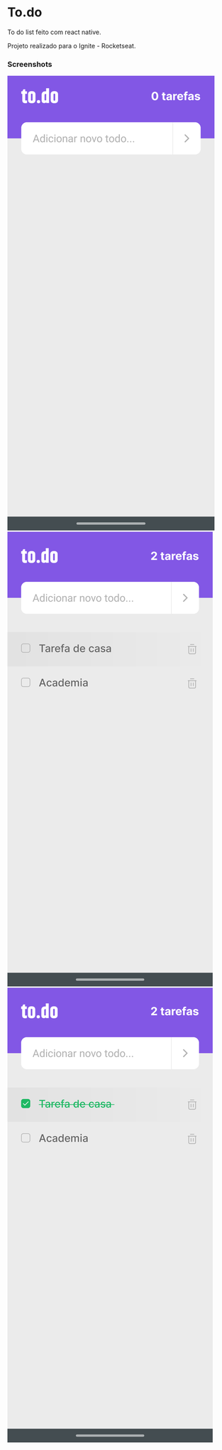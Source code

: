 
# To.do 

To do list feito com react native.

Projeto realizado para o Ignite - Rocketseat.


### Screenshots

![App Screenshot](screenshots/scr1.png)
![App Screenshot](screenshots/scr2.png)
![App Screenshot](screenshots/scr3.png)
